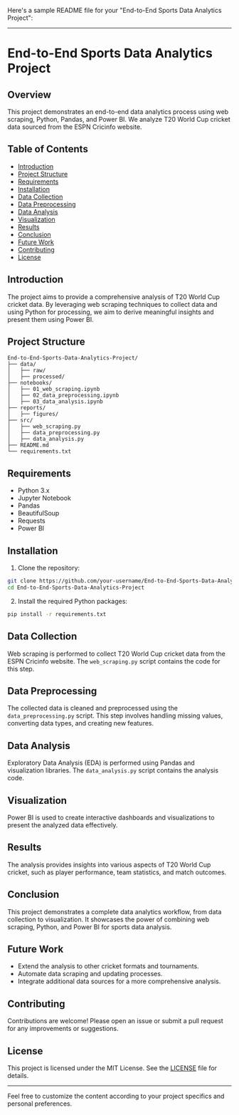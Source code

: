 Here's a sample README file for your "End-to-End Sports Data Analytics Project":

---

# End-to-End Sports Data Analytics Project

## Overview

This project demonstrates an end-to-end data analytics process using web scraping, Python, Pandas, and Power BI. We analyze T20 World Cup cricket data sourced from the ESPN Cricinfo website.

## Table of Contents
- [Introduction](#introduction)
- [Project Structure](#project-structure)
- [Requirements](#requirements)
- [Installation](#installation)
- [Data Collection](#data-collection)
- [Data Preprocessing](#data-preprocessing)
- [Data Analysis](#data-analysis)
- [Visualization](#visualization)
- [Results](#results)
- [Conclusion](#conclusion)
- [Future Work](#future-work)
- [Contributing](#contributing)
- [License](#license)

## Introduction

The project aims to provide a comprehensive analysis of T20 World Cup cricket data. By leveraging web scraping techniques to collect data and using Python for processing, we aim to derive meaningful insights and present them using Power BI.

## Project Structure

```
End-to-End-Sports-Data-Analytics-Project/
├── data/
│   ├── raw/
│   ├── processed/
├── notebooks/
│   ├── 01_web_scraping.ipynb
│   ├── 02_data_preprocessing.ipynb
│   ├── 03_data_analysis.ipynb
├── reports/
│   ├── figures/
├── src/
│   ├── web_scraping.py
│   ├── data_preprocessing.py
│   ├── data_analysis.py
├── README.md
└── requirements.txt
```

## Requirements

- Python 3.x
- Jupyter Notebook
- Pandas
- BeautifulSoup
- Requests
- Power BI

## Installation

1. Clone the repository:

```bash
git clone https://github.com/your-username/End-to-End-Sports-Data-Analytics-Project.git
cd End-to-End-Sports-Data-Analytics-Project
```

2. Install the required Python packages:

```bash
pip install -r requirements.txt
```

## Data Collection

Web scraping is performed to collect T20 World Cup cricket data from the ESPN Cricinfo website. The `web_scraping.py` script contains the code for this step.

## Data Preprocessing

The collected data is cleaned and preprocessed using the `data_preprocessing.py` script. This step involves handling missing values, converting data types, and creating new features.

## Data Analysis

Exploratory Data Analysis (EDA) is performed using Pandas and visualization libraries. The `data_analysis.py` script contains the analysis code.

## Visualization

Power BI is used to create interactive dashboards and visualizations to present the analyzed data effectively.

## Results

The analysis provides insights into various aspects of T20 World Cup cricket, such as player performance, team statistics, and match outcomes.

## Conclusion

This project demonstrates a complete data analytics workflow, from data collection to visualization. It showcases the power of combining web scraping, Python, and Power BI for sports data analysis.

## Future Work

- Extend the analysis to other cricket formats and tournaments.
- Automate data scraping and updating processes.
- Integrate additional data sources for a more comprehensive analysis.

## Contributing

Contributions are welcome! Please open an issue or submit a pull request for any improvements or suggestions.

## License

This project is licensed under the MIT License. See the [LICENSE](LICENSE) file for details.

---

Feel free to customize the content according to your project specifics and personal preferences.
